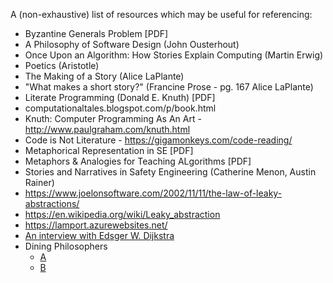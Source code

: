 A (non-exhaustive) list of resources which may be useful for referencing:

* Byzantine Generals Problem [PDF]
* A Philosophy of Software Design (John Ousterhout)
* Once Upon an Algorithm: How Stories Explain Computing (Martin Erwig)
* Poetics (Aristotle)
* The Making of a Story (Alice LaPlante)
* "What makes a short story?" (Francine Prose - pg. 167 Alice LaPlante)
* Literate Programming (Donald E. Knuth) [PDF]
* computationaltales.blogspot.com/p/book.html
* Knuth: Computer Programming As An Art - http://www.paulgraham.com/knuth.html
* Code is Not Literature - https://gigamonkeys.com/code-reading/
* Metaphorical Representation in SE [PDF]
* Metaphors & Analogies for Teaching ALgorithms [PDF]
* Stories and Narratives in Safety Engineering (Catherine Menon, Austin Rainer)
* https://www.joelonsoftware.com/2002/11/11/the-law-of-leaky-abstractions/
* https://en.wikipedia.org/wiki/Leaky_abstraction
* https://lamport.azurewebsites.net/
* [An interview with Edsger W. Dijkstra](https://dl.acm.org/doi/fullHtml/10.1145/1787234.1787249?casa_token=gAm_oFxgDOgAAAAA:uV69yiK-NxN1Vwl0XrFFKK78P9ASPFX4tUImA2mrfTCwjFUBZdSn0O7lr1RFTryTCbW3zoQxfnlTNQ)
* Dining Philosophers
  * [A](https://www.cs.utexas.edu/users/EWD/ewd10xx/EWD1000.PDF)
  * [B](https://citemaster.net/get/c4d7f9e2-f7a0-11e2-9bc5-00163e009cc7/EWD310.PDF)
